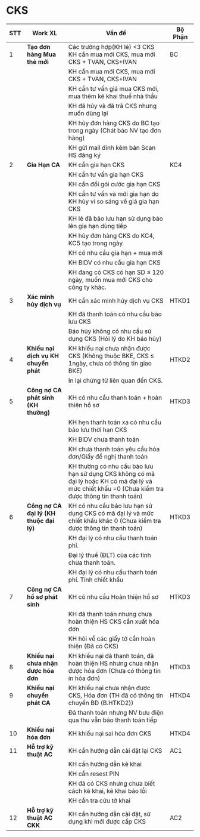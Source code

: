 # CKS
|STT| Work XL | Vấn đề | Bộ Phận |
|---|---------|--------|---------|
|1|**Tạo đơn hàng Mua thẻ mới**| Các trường hợp(KH lẻ) <3 CKS KH cần mua mới CKS, mua mới CKS + TVAN, CKS+IVAN| BC
|||KH cần mua mới CKS, mua mới CKS + TVAN, CKS+IVAN
|||KH cần tư vấn giá mua CKS mới, mua thêm kê khai thuế nhà thầu
|||KH đã hủy và đã trả CKS nhưng muốn dùng lại
|||KH hủy đơn hàng CKS do BC tạo trong ngày (Chát báo NV tạo đơn hàng)
|||KH gửi mail đính kèm bản Scan HS đăng ký 
|2|**Gia Hạn CA**|KH cần gia hạn CKS | KC4
|||KH cần tư vấn gia hạn CKS
|||KH cần đổi gói cước gia hạn CKS
|||KH cần tư vấn và mời gia hạn do KH hủy vì so sáng về giá gia hạn CKS
|||KH lẻ đã bảo lưu hạn sử dụng báo lên gia hạn dùng tiếp
|||KH hủy đơn hàng CKS do KC4, KC5 tạo trong ngày
|||KH có nhu cầu gia hạn + mua mới
|||KH BIDV có nhu cầu gia hạn CKS
|||KH đang có CKS có hạn SD ≤ 120 ngày, muốn mua mới CKS cho công ty khác.
|3|**Xác minh hủy dịch vụ**| KH cần xác minh hủy dịch vụ CKS| HTKD1
|||KH đã thanh toán có nhu cầu bảo lưu CKS
|||Báo hủy không có nhu cầu sử dụng CKS (Hỏi lý do KH báo hủy)
|4|**Khiếu nại dịch vụ KH chuyển phát**| KH khiếu nại chưa nhận được CKS (Không thuộc BKE, CKS ≤ 1ngày, chưa có thông tin giao BKE)| HTKD2|
|||In lại chứng từ liên quan đến CKS.
|5|**Công nợ CA phát sinh (KH thường)**| KH có nhu cầu thanh toán + hoàn thiện hồ sơ | HTKD3
|||KH hẹn thanh toán xa có nhu cầu bảo lưu thời hạn CKS 
|||KH BIDV chưa thanh toán 
|||KH chưa thanh toán yêu cầu hóa đơn/Giấy đề nghị thanh toán
|||KH thường có nhu cầu bảo lưu hạn sử dụng CKS không có mã đại lý hoặc KH có mã đại lý và mức chiết khấu =0 (Chưa kiểm tra được thông tin thanh toán) 
|6|**Công nợ CA đại lý (KH thuộc đại lý)**| KH có nhu cầu bảo lưu hạn sử dụng CKS có mã đại lý và mức chiết khấu khác 0 (Chưa kiểm tra được thông tin thanh toán)| HTKD3
|||KH đại lý có nhu cầu thanh toán phí.
|||Đại lý thuế (ĐLT) của các tỉnh chưa thanh toán.
|||KH đại lý có nhu cầu thanh toán phí. Tính chiết khấu
|7|**Công nợ CA hồ sơ phát sinh**|KH có nhu cầu Hoàn thiện hồ sơ | HTKD3
|||KH đã thanh toán nhưng chưa hoàn thiện HS CKS cần xuất hóa đơn
|||KH hỏi về các giấy tờ cần hoàn thiện (Đã có CKS)
|8|**Khiếu nại chưa nhận được hóa đơn**|KH khiếu nại đã thanh toán, đã hoàn thiện HS nhưng chưa nhận được hóa đơn (Chưa có thông tin in hóa đơn)| HTKD3
|9|**Khiếu nại chuyển phát CA**|KH khiếu nại chưa nhận được CKS, Hóa đơn (TH đã có thông tin chuyển BĐ (B.HTKD2))| HTKD4
|||Đã thanh toán nhưng NV bưu điện qua thu vẫn báo thanh toán tiếp
|10|**Khiếu nại hóa đơn**|KH khiếu nại sai hóa đơn CKS| HTKD4
|11|**Hỗ trợ kỹ thuật AC**|KH cần hướng dẫn cài đặt lại CKS| AC1
|||KH cần hướng dẫn kê khai
|||KH cần resest PIN 
|||KH đã có CKS nhưng chưa biết cách kê khai, kê khai báo lỗi
|||KH cần tra cứu tờ khai 
|12|**Hỗ trợ kỹ thuật AC CKK**|KH cần hướng dẫn cài đặt, sử dụng khi mới được cấp CKS| AC2
